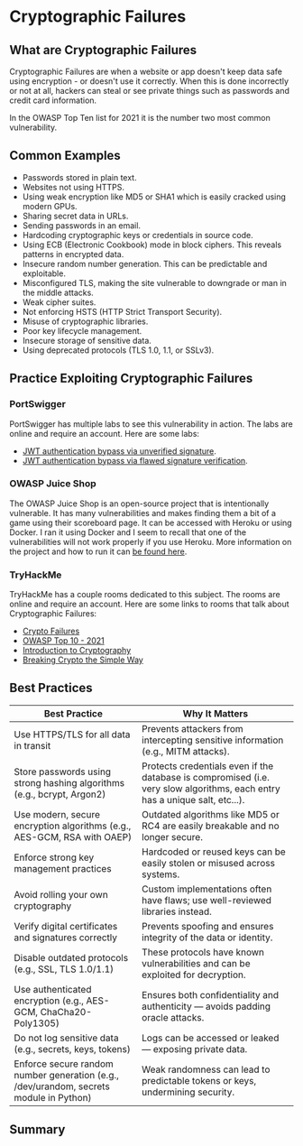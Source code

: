 # Cryptographic Failures

## What are Cryptographic Failures

Cryptographic Failures are when a website or app doesn't keep data safe using encryption - or doesn't use it correctly. When this is done incorrectly or not at all, hackers can steal or see private things such as passwords and credit card information.

In the OWASP Top Ten list for 2021 it is the number two most common vulnerability.

## Common Examples

- Passwords stored in plain text.
- Websites not using HTTPS.
- Using weak encryption like MD5 or SHA1 which is easily cracked using modern GPUs.
- Sharing secret data in URLs.
- Sending passwords in an email.
- Hardcoding cryptographic keys or credentials in source code.
- Using ECB (Electronic Cookbook) mode in block ciphers. This reveals patterns in encrypted data.
- Insecure random number generation. This can be predictable and exploitable.
- Misconfigured TLS, making the site vulnerable to downgrade or man in the middle attacks.
- Weak cipher suites.
- Not enforcing HSTS (HTTP Strict Transport Security).
- Misuse of cryptographic libraries.
- Poor key lifecycle management.
- Insecure storage of sensitive data.
- Using deprecated protocols (TLS 1.0, 1.1, or SSLv3).

## Practice Exploiting Cryptographic Failures

### PortSwigger

PortSwigger has multiple labs to see this vulnerability in action. The labs are online and require an account. Here are some labs:

- [JWT authentication bypass via unverified signature](https://portswigger.net/web-security/jwt/lab-jwt-authentication-bypass-via-unverified-signature).
- [JWT authentication bypass via flawed signature verification](https://portswigger.net/web-security/jwt/lab-jwt-authentication-bypass-via-flawed-signature-verification).

### OWASP Juice Shop

The OWASP Juice Shop is an open-source project that is intentionally vulnerable. It has many vulnerabilities and makes finding them a bit of a game using their scoreboard page. It can be accessed with Heroku or using Docker. I ran it using Docker and I seem to recall that one of the vulnerabilities will not work properly if you use Heroku. More information on the project and how to run it can [be found here](https://owasp.org/www-project-juice-shop/).

### TryHackMe

TryHackMe has a couple rooms dedicated to this subject. The rooms are online and require an account. Here are some links to rooms that talk about Cryptographic Failures:

- [Crypto Failures](https://tryhackme.com/room/cryptofailures)
- [OWASP Top 10 - 2021](https://tryhackme.com/room/owasptop102021)
- [Introduction to Cryptography](https://tryhackme.com/room/cryptographyintro)
- [Breaking Crypto the Simple Way](https://tryhackme.com/room/breakingcryptothesimpleway)

## Best Practices

| Best Practice | Why It Matters |
| ------------- | -------------- |
| Use HTTPS/TLS for all data in transit | Prevents attackers from intercepting sensitive information (e.g., MITM attacks). |
| Store passwords using strong hashing algorithms (e.g., bcrypt, Argon2) | Protects credentials even if the database is compromised (i.e. very slow algorithms, each entry has a unique salt, etc...). |
| Use modern, secure encryption algorithms (e.g., AES-GCM, RSA with OAEP) | Outdated algorithms like MD5 or RC4 are easily breakable and no longer secure. |
| Enforce strong key management practices | Hardcoded or reused keys can be easily stolen or misused across systems. |
| Avoid rolling your own cryptography | Custom implementations often have flaws; use well-reviewed libraries instead. |
| Verify digital certificates and signatures correctly | Prevents spoofing and ensures integrity of the data or identity. |
| Disable outdated protocols (e.g., SSL, TLS 1.0/1.1) | These protocols have known vulnerabilities and can be exploited for decryption. |
| Use authenticated encryption (e.g., AES-GCM, ChaCha20-Poly1305) | Ensures both confidentiality and authenticity — avoids padding oracle attacks. |
| Do not log sensitive data (e.g., secrets, keys, tokens) | Logs can be accessed or leaked — exposing private data. |
| Enforce secure random number generation (e.g., /dev/urandom, secrets module in Python) | Weak randomness can lead to predictable tokens or keys, undermining security. |

## Summary


